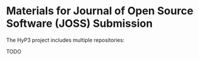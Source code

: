 # Materials for Journal of Open Source Software (JOSS) Submission

The HyP3 project includes multiple repositories:

TODO

